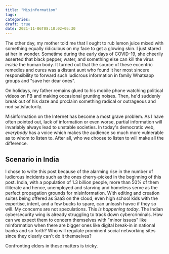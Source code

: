 ```yaml
---
title: "Misinformation"
tags:
categories: 
draft: true
date: 2021-11-06T08:10:02+05:30
--- 
```


The other day, my mother told me that I ought to rub lemon juice mixed with something equally ridiculous on my face to get a glowing skin. I just stared at her in wonder. Sometime during the early days of COVID-19, she cheerily asserted that black pepper, water, and something else can kill the virus _inside_ the human body. It turned out that the source of these eccentric remedies and cures was a distant aunt who found it her most sincere responsibility to forward such ludicrous information in family Whatsapp groups and "save her dear ones". 

On holidays, my father remains glued to his mobile phone watching political videos on FB and making occasional grunting noises. Then, he'd suddenly break out of his daze and proclaim something radical or outrageous and nod satisfactorily.  

Misinformation on the Internet has become a most grave problem. As I have often pointed out, lack of information or even worse, partial information will invariably always lead to unstable societies. In today's democratic web, _everybody_ has a voice which makes the audience so much more vulnerable as to whom to listen to. After all, who we choose to listen to will make all the difference.  

## Scenario in India   

I chose to write this post because of the alarming rise in the number of ludicrous incidents  such as the ones cherry-picked in the beginning of this post. India, with a population of 1.3 billion people, more than 50% of them illiterate and hence, unemployed and starving and homeless serve as the perfect propagation grounds for misinformation. With editing and creation suites being offered as SaaS on the cloud, even high school kids with the expertise, intent, and a few bucks to spare, can unleash havoc if they so will. My concerns are not speculations. This _is happening today_. The Indian cybersecurity wing is already struggling to track down cybercriminals. How can we expect them to concern themselves with "minor issues" like minformation when there are bigger ones like digital break-in in national banks and so forth? Who will regulate prominent social networking sites since they clearly can't do it themselves?  






Confronting elders in these matters is tricky. 